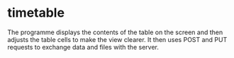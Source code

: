 # timetable
The programme displays the contents of the table on the screen and then adjusts the table cells to make the view clearer. It then uses POST and PUT requests to exchange data and files with the server.
